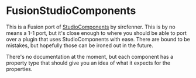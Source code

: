 # FusionStudioComponents
This is a Fusion port of [StudioComponents](https://github.com/sircfenner/StudioComponents) by sircfenner. This is by no means a 1-1 port, but it's close enough to where you should be able to port over a plugin that uses StudioComponents with ease. There are bound to be mistakes, but hopefully those can be ironed out in the future.

There's no documentation at the moment, but each component has a property type that should give you an idea of what it expects for the properties.
